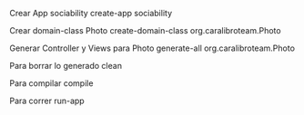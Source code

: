 Crear App sociability
create-app sociability

Crear domain-class Photo
create-domain-class org.caralibroteam.Photo

Generar Controller y Views para Photo
generate-all org.caralibroteam.Photo

Para borrar lo generado
clean

Para compilar
compile

Para correr
run-app